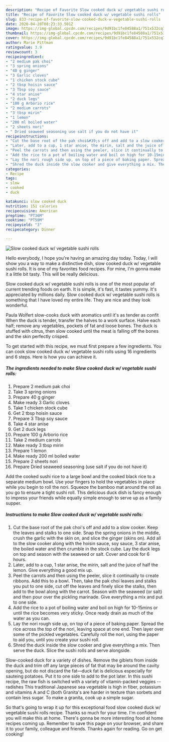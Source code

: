 ```yaml
---
description: "Recipe of Favorite Slow cooked duck w/ vegetable sushi rolls"
title: "Recipe of Favorite Slow cooked duck w/ vegetable sushi rolls"
slug: 833-recipe-of-favorite-slow-cooked-duck-w-vegetable-sushi-rolls
date: 2020-04-28T08:23:33.501Z
image: https://img-global.cpcdn.com/recipes/9d91bc1fe84588a1/751x532cq70/slow-cooked-duck-w-vegetable-sushi-rolls-recipe-main-photo.jpg
thumbnail: https://img-global.cpcdn.com/recipes/9d91bc1fe84588a1/751x532cq70/slow-cooked-duck-w-vegetable-sushi-rolls-recipe-main-photo.jpg
cover: https://img-global.cpcdn.com/recipes/9d91bc1fe84588a1/751x532cq70/slow-cooked-duck-w-vegetable-sushi-rolls-recipe-main-photo.jpg
author: Marie Pittman
ratingvalue: 3.9
reviewcount: 3
recipeingredient:
- "2 medium pak choi"
- "3 spring onions"
- "40 g ginger"
- "3 Garlic cloves"
- "1 chicken stock cube"
- "2 tbsp hoisin sauce"
- "3 Tbsp soy sauce"
- "4 star anise"
- "2 duck legs"
- "100 g Arborio rice"
- "2 medium carrots"
- "3 tbsp mirin"
- "1 lemon"
- "200 ml boiled water"
- "2 sheets nori"
- " Dried seaweed seasoning use salt if you do not have it"
recipeinstructions:
- "Cut the base root of the pak choi&#39;s off and add to a slow cooker. Keep the leaves and stalks to one side. Snap the spring onions in the middle, crush the garlic with the skin on, and slice the ginger (skins on). Add all to the slow cooker along with the hoisin sauce, soy sauce, 3 star anise, the boiled water and then crumble in the stock cube. Lay the duck legs on top and season with the seaweed or salt. Cover and cook for 6 hours."
- "Later, add to a cup, 1 star anise, the mirin, salt and the juice of half the lemon. Give everything a good mix up."
- "Peel the carrots and then using the peeler, slice it continually to create ribbons. Add this to a bowl. Then, take the pak choi leaves and stalks you put to one side, cut off the leaves and finely slice the stalks, then add to the bowl along with the carrot. Season with the seaweed (or salt) and then pour over the pickling marinade. Give everything a mix and put to one side."
- "Add the rice to a pot of boiling water and boil on high for 10-15mins or until the rice becomes very sticky. Once ready drain as much of the water as you can."
- "Lay the nori rough side up, on top of a piece of baking paper. Spread the rice across the top of the nori, leaving space at one end. Then layer over some of the pickled vegetables. Carefully roll the nori, using the paper to aid you, until you create your sushi roll."
- "Shred the duck inside the slow cooker and give everything a mix. Then serve the duck. Slice the sushi rolls and serve alongside."
categories:
- Recipe
tags:
- slow
- cooked
- duck

katakunci: slow cooked duck 
nutrition: 151 calories
recipecuisine: American
preptime: "PT36M"
cooktime: "PT59M"
recipeyield: "3"
recipecategory: Dinner

---
```



![Slow cooked duck w/ vegetable sushi rolls](https://img-global.cpcdn.com/recipes/9d91bc1fe84588a1/751x532cq70/slow-cooked-duck-w-vegetable-sushi-rolls-recipe-main-photo.jpg)

Hello everybody, I hope you're having an amazing day today. Today, I will show you a way to make a distinctive dish, slow cooked duck w/ vegetable sushi rolls. It is one of my favorites food recipes. For mine, I'm gonna make it a little bit tasty. This will be really delicious.

Slow cooked duck w/ vegetable sushi rolls is one of the most popular of current trending foods on earth. It is simple, it's fast, it tastes yummy. It's appreciated by millions daily. Slow cooked duck w/ vegetable sushi rolls is something that I have loved my entire life. They are nice and they look wonderful.

Paula Wolfert slow-cooks duck with aromatics until it&#39;s as tender as confit When the duck is tender, transfer the halves to a work surface. Halve each half; remove any vegetables, pockets of fat and loose bones. The duck is stuffed with citrus, then slow cooked until the meat is falling off the bones and the skin perfectly crisped.


To get started with this recipe, we must first prepare a few ingredients. You can cook slow cooked duck w/ vegetable sushi rolls using 16 ingredients and 6 steps. Here is how you can achieve it.

<!--inarticleads1-->

##### The ingredients needed to make Slow cooked duck w/ vegetable sushi rolls:

1. Prepare 2 medium pak choi
1. Take 3 spring onions
1. Prepare 40 g ginger
1. Make ready 3 Garlic cloves
1. Take 1 chicken stock cube
1. Get 2 tbsp hoisin sauce
1. Prepare 3 Tbsp soy sauce
1. Take 4 star anise
1. Get 2 duck legs
1. Prepare 100 g Arborio rice
1. Take 2 medium carrots
1. Make ready 3 tbsp mirin
1. Prepare 1 lemon
1. Make ready 200 ml boiled water
1. Prepare 2 sheets nori
1. Prepare  Dried seaweed seasoning (use salt if you do not have it)


Add the cooked sushi rice to a large bowl and the cooked black rice to a separate medium bowl. Use your fingers to hold the vegetables in place while you begin to roll the nori. Squeeze the bamboo mat around the roll as you go to ensure a tight sushi roll. This delicious duck dish is fancy enough to impress your friends while equally simple enough to serve up as a family supper. 

<!--inarticleads2-->

##### Instructions to make Slow cooked duck w/ vegetable sushi rolls:

1. Cut the base root of the pak choi&#39;s off and add to a slow cooker. Keep the leaves and stalks to one side. Snap the spring onions in the middle, crush the garlic with the skin on, and slice the ginger (skins on). Add all to the slow cooker along with the hoisin sauce, soy sauce, 3 star anise, the boiled water and then crumble in the stock cube. Lay the duck legs on top and season with the seaweed or salt. Cover and cook for 6 hours.
1. Later, add to a cup, 1 star anise, the mirin, salt and the juice of half the lemon. Give everything a good mix up.
1. Peel the carrots and then using the peeler, slice it continually to create ribbons. Add this to a bowl. Then, take the pak choi leaves and stalks you put to one side, cut off the leaves and finely slice the stalks, then add to the bowl along with the carrot. Season with the seaweed (or salt) and then pour over the pickling marinade. Give everything a mix and put to one side.
1. Add the rice to a pot of boiling water and boil on high for 10-15mins or until the rice becomes very sticky. Once ready drain as much of the water as you can.
1. Lay the nori rough side up, on top of a piece of baking paper. Spread the rice across the top of the nori, leaving space at one end. Then layer over some of the pickled vegetables. Carefully roll the nori, using the paper to aid you, until you create your sushi roll.
1. Shred the duck inside the slow cooker and give everything a mix. Then serve the duck. Slice the sushi rolls and serve alongside.


Slow-cooked duck for a variety of dishes. Remove the giblets from inside the duck and trim off any large pieces of fat that may be around the cavity opening, but do not discard the fat—duck fat is delicious especially for sauteing potatoes. Put it to one side to add to the pot later. In this sushi recipe, the raw fish is switched with a variety of vitamin-packed veggies -- radishes This traditional Japanese sea vegetable is high in fiber, potassium and vitamins A and C (both Granita&#39;s are harder in texture than sorbets and contain less sugar. To make a granita, cook up a simple sugar. 

So that's going to wrap it up for this exceptional food slow cooked duck w/ vegetable sushi rolls recipe. Thanks so much for your time. I'm confident you will make this at home. There's gonna be more interesting food at home recipes coming up. Remember to save this page on your browser, and share it to your family, colleague and friends. Thanks again for reading. Go on get cooking!
